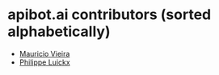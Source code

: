 # apibot.ai contributors (sorted alphabetically)

* [Mauricio Vieira](https://github.com/mauriciovieira)
* [Philippe Luickx](https://github.com/philippeluickx)
